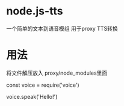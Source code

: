 # node.js-tts
一个简单的文本到语音模组
用于proxy TTS转换
# 用法
将文件解压放入 proxy/node_modules里面

const voice = require('voice')

voice.speak('Hello!')





